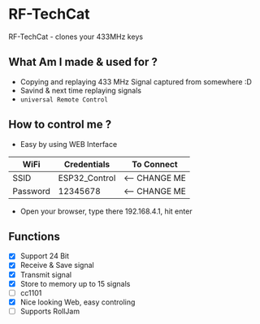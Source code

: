 # RF-TechCat
RF-TechCat - clones your 433MHz keys

## What Am I made & used for ?
- Copying and replaying 433 MHz Signal captured from somewhere :D
- Savind & next time replaying signals
- ```universal Remote Control```

## How to control me ?
- Easy by using WEB Interface

| WiFi           | Credentials    | To Connect     |
|----------------|----------------|----------------|
| SSID           | ESP32_Control  | <-- CHANGE ME  |
| Password       | 12345678       | <-- CHANGE ME  |

- Open your browser, type there 192.168.4.1, hit enter

## Functions
  - [x] Support 24 Bit
  - [x] Receive & Save signal
  - [x] Transmit signal
  - [x] Store to memory up to 15 signals
  - [ ] cc1101
  - [x] Nice looking Web, easy controling
  - [ ] Supports RollJam
